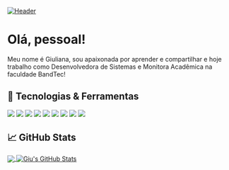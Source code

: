 [![Header](https://raw.githubusercontent.com/miniguiti/miniguiti/main/git-img.png "Header")](https://www.linkedin.com/in/giuliana-miniguiti-11334616b/)

# Olá, pessoal!
Meu nome é Giuliana, sou apaixonada por aprender e compartilhar e hoje trabalho como Desenvolvedora de Sistemas e Monitora Acadêmica na faculdade BandTec!

## 🔧 Tecnologias & Ferramentas
![](https://img.shields.io/badge/Code-Java-informational?style=flat&logo=java.js&logoColor=white&color=F4D03F)
![](https://img.shields.io/badge/Code-JavaScript-informational?style=flat&logo=javascript&logoColor=white&color=F4D03F)
![](https://img.shields.io/badge/Framework-SpringBoot-informational?style=flat&logo=springboot.js&logoColor=white&color=58D68D)
![](https://img.shields.io/badge/Framework-Spring-informational?style=flat&logo=springframework.js&logoColor=white&color=green)
![](https://img.shields.io/badge/Lib-React-informational?style=flat&logo=react.js&logoColor=white&color=3498DB)
![](https://img.shields.io/badge/Data-MySql-informational?style=flat&logo=mysql.js&logoColor=white&color=BDC3C7)
![](https://img.shields.io/badge/Data-T-Sql-informational?style=flat&logo=tsql.js&logoColor=white&color=blue)
![](https://img.shields.io/badge/Data-SqlServer-informational?style=flat&logo=sqlserver.js&logoColor=white&color=BDC3C7)
![](https://img.shields.io/badge/Editor-IntelliJ_IDEA-informational?style=flat&logo=intellij-idea&logoColor=white&color=F1948A)

## &#x1f4c8; GitHub Stats

<a href="https://github.com/miniguiti/miniguiti">
  <img align="center" src="https://github-readme-stats.vercel.app/api/top-langs/?username=miniguiti&hide=html&title_color=ffffff&text_color=c9cacc&icon_color=2bbc8a&bg_color=1d1f21" />
</a>
<a href="https://github.com/miniguiti/miniguiti">
  <img align="center" src="https://github-readme-stats.vercel.app/api?username=miniguiti&show_icons=true&line_height=27&count_private=true&title_color=ffffff&text_color=c9cacc&icon_color=2bbc8a&bg_color=1d1f21" alt="Giu's GitHub Stats" />
</a>
